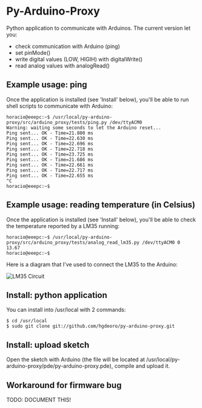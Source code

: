 Py-Arduino-Proxy
================

Python application to communicate with Arduinos. The current version let you:

* check communication with Arduino (ping)
* set pinMode()
* write digital values (LOW, HIGIH) with digitalWrite()
* read analog values with analogRead()

Example usage: ping
-------------------

Once the application is installed (see 'Install' below), you'll be able to
run shell scripts to communicate with Arduino:

    horacio@eeepc:~$ /usr/local/py-arduino-proxy/src/arduino_proxy/tests/ping.py /dev/ttyACM0 
    Warning: waiting some seconds to let the Arduino reset...
    Ping sent... OK - Time=21.800 ms
    Ping sent... OK - Time=22.630 ms
    Ping sent... OK - Time=22.696 ms
    Ping sent... OK - Time=22.718 ms
    Ping sent... OK - Time=23.725 ms
    Ping sent... OK - Time=21.686 ms
    Ping sent... OK - Time=22.661 ms
    Ping sent... OK - Time=22.717 ms
    Ping sent... OK - Time=22.655 ms
    ^C
    horacio@eeepc:~$ 

Example usage: reading temperature (in Celsius)
-----------------------------------------------

Once the application is installed (see 'Install' below), you'll be able to
check the temperature reported by a LM35 running:

    horacio@eeepc:~$ /usr/local/py-arduino-proxy/src/arduino_proxy/tests/analog_read_lm35.py /dev/ttyACM0 0
    13.67
    horacio@eeepc:~$ 

Here is a diagram that I've used to connect the LM35 to the Arduino:

![LM35 Circuit](https://github.com/hgdeoro/py-arduino-proxy/raw/master/examples/lm35_bb.png "LM35 Circuit")

Install: python application
---------------------------

You can install into /usr/local with 2 commands:

    $ cd /usr/local
    $ sudo git clone git://github.com/hgdeoro/py-arduino-proxy.git

Install: upload sketch
----------------------

Open the sketch with Arduino (the file will be located at /usr/local/py-arduino-proxy/pde/py-arduino-proxy.pde),
compile and upload it.

Workaround for firmware bug
---------------------------

TODO: DOCUMENT THIS!


